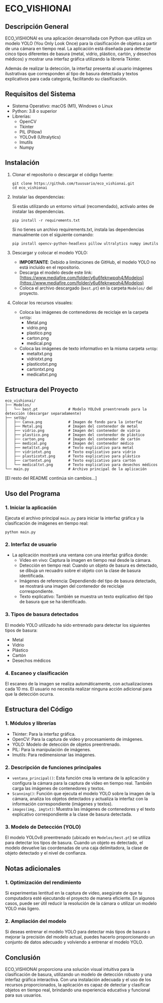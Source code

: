 # ECO_VISHIONAI

## Descripción General

ECO_VISHIONAI es una aplicación desarrollada con Python que utiliza un modelo YOLO (You Only Look Once) para la clasificación de objetos a partir de una cámara en tiempo real. La aplicación está diseñada para detectar cinco tipos diferentes de basura (metal, vidrio, plástico, cartón, y desechos médicos) y mostrar una interfaz gráfica utilizando la librería Tkinter.

Además de realizar la detección, la interfaz presenta al usuario imágenes ilustrativas que corresponden al tipo de basura detectada y textos explicativos para cada categoría, facilitando su clasificación.

## Requisitos del Sistema

- Sistema Operativo: macOS (M1), Windows o Linux
- Python: 3.8 o superior
- Librerías:
  - OpenCV
  - Tkinter
  - PIL (Pillow)
  - YOLOv8 (Ultralytics)
  - Imutils
  - Numpy

## Instalación

1. Clonar el repositorio o descargar el código fuente:
   ```
   git clone https://github.com/tuusuario/eco_vishionai.git
   cd eco_vishionai
   ```

2. Instalar las dependencias:

   Si estás utilizando un entorno virtual (recomendado), actívalo antes de instalar las dependencias.

   ```
   pip install -r requirements.txt
   ```

   Si no tienes un archivo requirements.txt, instala las dependencias manualmente con el siguiente comando:

   ```
   pip install opencv-python-headless pillow ultralytics numpy imutils
   ```

3. Descargar y colocar el modelo YOLO:
   - **IMPORTANTE**: Debido a limitaciones de GitHub, el modelo YOLO no está incluido en el repositorio.
   - Descarga el modelo desde este link: [https://www.mediafire.com/folder/y6u6feknwpqh4/Modelos](https://www.mediafire.com/folder/y6u6feknwpqh4/Modelos)
   - Coloca el archivo descargado (`best.pt`) en la carpeta `Modelos/` del proyecto.

4. Colocar los recursos visuales:
   - Coloca las imágenes de contenedores de reciclaje en la carpeta `setUp`:
     - Metal.png
     - vidrio.png
     - plastico.png
     - carton.png
     - medical.png
   - Coloca las imágenes de texto informativo en la misma carpeta `setUp`:
     - metaltxt.png
     - vidriotxt.png
     - plasticotxt.png
     - cartontxt.png
     - medicaltxt.png

## Estructura del Proyecto

```
eco_vishionai/
├── Modelos/
│   └── best.pt              # Modelo YOLOv8 preentrenado para la detección (descargar separadamente)
├── setUp/
│   ├── Canva.png            # Imagen de fondo para la interfaz
│   ├── Metal.png            # Imagen del contenedor de metal
│   ├── vidrio.png           # Imagen del contenedor de vidrio
│   ├── plastico.png         # Imagen del contenedor de plástico
│   ├── carton.png           # Imagen del contenedor de cartón
│   ├── medical.png          # Imagen del contenedor médico
│   ├── metaltxt.png         # Texto explicativo para metal
│   ├── vidriotxt.png        # Texto explicativo para vidrio
│   ├── plasticotxt.png      # Texto explicativo para plástico
│   ├── cartontxt.png        # Texto explicativo para cartón
│   └── medicaltxt.png       # Texto explicativo para desechos médicos
└── main.py                  # Archivo principal de la aplicación
```

[El resto del README continúa sin cambios...]
## Uso del Programa

### 1. Iniciar la aplicación

Ejecuta el archivo principal `main.py` para iniciar la interfaz gráfica y la clasificación de imágenes en tiempo real:

```
python main.py
```

### 2. Interfaz de usuario

- La aplicación mostrará una ventana con una interfaz gráfica donde:
  - Video en vivo: Captura la imagen en tiempo real desde la cámara.
  - Detección en tiempo real: Cuando un objeto de basura es detectado, se dibuja un recuadro sobre el objeto con la clase de basura identificada.
  - Imágenes de referencia: Dependiendo del tipo de basura detectado, se mostrará una imagen del contenedor de reciclaje correspondiente.
  - Texto explicativo: También se muestra un texto explicativo del tipo de basura que se ha identificado.

### 3. Tipos de basura detectados

El modelo YOLO utilizado ha sido entrenado para detectar los siguientes tipos de basura:

- Metal
- Vidrio
- Plástico
- Cartón
- Desechos médicos

### 4. Escaneo y clasificación

El escaneo de la imagen se realiza automáticamente, con actualizaciones cada 10 ms. El usuario no necesita realizar ninguna acción adicional para que la detección ocurra.

## Estructura del Código

### 1. Módulos y librerías

- Tkinter: Para la interfaz gráfica.
- OpenCV: Para la captura de video y procesamiento de imágenes.
- YOLO: Modelo de detección de objetos preentrenado.
- PIL: Para la manipulación de imágenes.
- Imutils: Para redimensionar las imágenes.

### 2. Descripción de funciones principales

- `ventana_principal()`: Esta función crea la ventana de la aplicación y configura la cámara para la captura de video en tiempo real. También carga las imágenes de contenedores y textos.
- `Scanning()`: Función que ejecuta el modelo YOLO sobre la imagen de la cámara, analiza los objetos detectados y actualiza la interfaz con la información correspondiente (imágenes y textos).
- `images(img, imgtxt)`: Muestra las imágenes de contenedores y el texto explicativo correspondiente a la clase de basura detectada.

### 3. Modelo de Detección (YOLO)

El modelo YOLOv8 preentrenado (ubicado en `Modelos/best.pt`) se utiliza para detectar los tipos de basura. Cuando un objeto es detectado, el modelo devuelve las coordenadas de una caja delimitadora, la clase de objeto detectado y el nivel de confianza.

## Notas adicionales

### 1. Optimización del rendimiento

Si experimentas lentitud en la captura de video, asegúrate de que tu computadora esté ejecutando el proyecto de manera eficiente. En algunos casos, puede ser útil reducir la resolución de la cámara o utilizar un modelo YOLO más ligero.

### 2. Ampliación del modelo

Si deseas entrenar el modelo YOLO para detectar más tipos de basura o mejorar la precisión del modelo actual, puedes hacerlo proporcionando un conjunto de datos adecuado y volviendo a entrenar el modelo YOLO.

## Conclusión

ECO_VISHIONAI proporciona una solución visual intuitiva para la clasificación de basura, utilizando un modelo de detección robusto y una interfaz gráfica interactiva. Con una instalación adecuada y el uso de los recursos proporcionados, la aplicación es capaz de detectar y clasificar objetos en tiempo real, brindando una experiencia educativa y funcional para sus usuarios.
